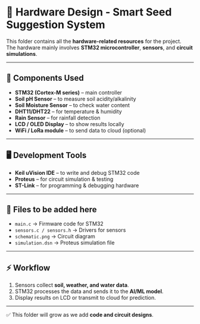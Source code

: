 # 🔧 Hardware Design - Smart Seed Suggestion System

This folder contains all the **hardware-related resources** for the project.  
The hardware mainly involves **STM32 microcontroller**, **sensors**, and **circuit simulations**.

---

## 📌 Components Used
- **STM32 (Cortex-M series)** – main controller  
- **Soil pH Sensor** – to measure soil acidity/alkalinity  
- **Soil Moisture Sensor** – to check water content  
- **DHT11/DHT22** – for temperature & humidity  
- **Rain Sensor** – for rainfall detection  
- **LCD / OLED Display** – to show results locally  
- **WiFi / LoRa module** – to send data to cloud (optional)

---

## 🖥 Development Tools
- **Keil uVision IDE** – to write and debug STM32 code  
- **Proteus** – for circuit simulation & testing  
- **ST-Link** – for programming & debugging hardware  

---

## 📂 Files to be added here
- `main.c` → Firmware code for STM32  
- `sensors.c / sensors.h` → Drivers for sensors  
- `schematic.png` → Circuit diagram  
- `simulation.dsn` → Proteus simulation file  

---

## ⚡ Workflow
1. Sensors collect **soil, weather, and water data**.  
2. STM32 processes the data and sends it to the **AI/ML model**.  
3. Display results on LCD or transmit to cloud for prediction.  

---

✅ This folder will grow as we add **code and circuit designs**.
